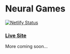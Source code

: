 # Neural Games 

[![Netlify Status](https://api.netlify.com/api/v1/badges/41597517-a264-492f-8f87-e09f76149513/deploy-status)](https://app.netlify.com/sites/anl-nrl/deploys) 

### [Live Site](https://www.neuralgames.dev/) 

More coming soon... 
